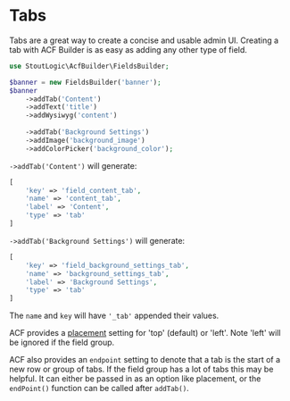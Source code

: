 # Tabs
Tabs are a great way to create a concise and usable admin UI. Creating a tab with ACF Builder is as easy as adding any other type of field.
```php
use StoutLogic\AcfBuilder\FieldsBuilder;

$banner = new FieldsBuilder('banner');
$banner
    ->addTab('Content')
    ->addText('title')
    ->addWysiwyg('content')
    
    ->addTab('Background Settings')
    ->addImage('background_image')
    ->addColorPicker('background_color');
```
`->addTab('Content')` will generate:
```php
[
    'key' => 'field_content_tab',
    'name' => 'content_tab',
    'label' => 'Content',
    'type' => 'tab'
]
```
`->addTab('Background Settings')` will generate:
```php
[
    'key' => 'field_background_settings_tab',
    'name' => 'background_settings_tab',
    'label' => 'Background Settings',
    'type' => 'tab'
]
```
The `name` and `key` will have `'_tab'` appended their values.

ACF provides a [placement](https://www.advancedcustomfields.com/resources/tab/#settings) setting for 'top' (default) or 'left'. Note 'left' will be ignored if the field group.

ACF also provides an `endpoint` setting to denote that a tab is the start of a new row or group of tabs. If the field group has a lot of tabs this may be helpful. It can either be passed in as an option like placement, or the `endPoint()` function can be called after `addTab()`.